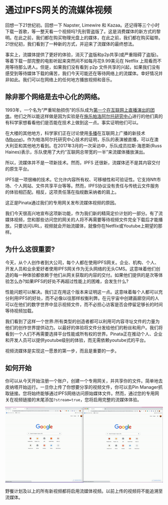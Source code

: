 # 通过IPFS网关的流媒体视频
回想一下21世纪初。回想一下 Napster, Limewire 和 Kazaa。还记得等三个小时下载一首歌，等一整天看一个视频吗?先别管盗版了。这是消费媒体的新方式的黎明。在此之前，我们都在购买物理光盘上的媒体，在此之前，我们都在购买磁带。21世纪初，我们看到了一种新的方式，并迎来了流媒体的最终想法。

事实上，流媒体提供了更好的体验，消灭了盗版和p2p共享(或严重阻碍了盗版)。等着下载一部完整的电影听起来突然间不如每月花9.99美元在 Netflix 上观看而不用等待那么诱人。但是，如果我们没有看到 p2p 文件共享的兴起，如果我们没有感受到等待媒体下载的痛苦，我们今天可能还在等待网络上的流媒体。幸好情况并非如此。我们可以在网络上的任何地方播放视频和音乐。
## 除非那个网络是去中心化的网络。
1993年，一个名为“严重轮胎损伤”的乐队成为[第一个在互联网上直播演出的团体](https://en.wikipedia.org/wiki/Streaming_media#History)。他们之所以能这样做是因为实验是在[施乐帕洛阿尔托研究中心](https://en.wikipedia.org/wiki/PARC_%28company%29)进行的他们真的有科学家想看看他们是否能在技术上做到这一点。事实证明他们可以。

在大楼的其他地方，科学家们正在讨论使用[多播](https://en.wikipedia.org/wiki/Multicast)在互联网上广播的新技术([Mbone](https://en.wikipedia.org/wiki/Mbone))。作为帕洛阿尔托研究中心技术的证明，乐队的表演被直播，可以在澳大利亚和其他地方看到。在2017年3月的一次采访中，乐队成员拉斯·海恩斯(Russ Haines)表示，乐队使用了大约“互联网总带宽的一半”来流媒体播放演出。

所以，流媒体并不是一项新技术。然而，IPFS 还很新，流媒体还不是其内容交付的原生平台。

IPFS是一项很棒的技术。它允许内容所有权、可移植性和可验证性。它支持Nft市场、个人网站、文件共享平台等等。然而，IPFS协议没有责任与传统云文件服务的体验相匹配。相反，这项责任落在指规数采纳者的肩上。

这正是Pinata通过我们的专用网关发布流媒体视频的原因。

我们今天很高兴地宣布这项新功能，作为我们新的精简定价计划的一部分。有了流媒体视频，您和那些访问您的网关的人将不再需要等待视频文件完全下载后才能播放。只要访问URL，视频就会开始流媒体，就像你在Netflix或Youtube上期望的那样。
## 为什么这很重要?
今天，从个人创作者到大公司，每个人都在使用IPFS网关。企业、机构、个人、开发人员和业余爱好者使用IPFS网关作为无头网络的无头CMS。这意味着他们创造的每一种体验都依赖于他们从网关获取的内容的交付。如果他们提供的是次等体验怎么办?如果IPFS的好处不再超过性能上的困难，会发生什么?

性能问题可以解决。我们正在用这个版本来证明这一点。这意味着每个人都可以充分利用IPFS的好处，而不必像以往那样权衡利弊。在元宇宙中创建画廊空间的人可以在他们的数字世界中显示视频文件，而不必担心访客是否会停留足够长的时间等待视频加载。

我们看到了这样一个世界:所有类型的创造者都可以利用可内容寻址文件的力量为他们的创作世界提供动力。以最好的体验将文件分发给他们的粉丝和用户。我们将看到一个人们不再需要选择平台性能或所有权的世界。Pinata正在推动个人、企业和开发人员可以提供youtube级别的体验，而无需依赖youtube式的平台。

视频流媒体是实现这一愿景的第一步，而且是重要的一步。
## 如何开始
你可以从今天开始注册一个账户，创建一个专用网关，并共享你的文件。简单地去皮纳塔开始运行。一旦你上传了你想要分享的视频文件，你可以去Pin Manager抓取链接。您将始终能够通过IPFS网络访问原始媒体文件。然而，通过您的专用网关在视频链接的末尾添加`?stream=true`，您将启用完整的流媒体体验。

![](./pic/stream-video.gif)

野餐计划及以上的所有新视频都将启用流媒体视频。以前上传的视频将不能追溯至流媒体。